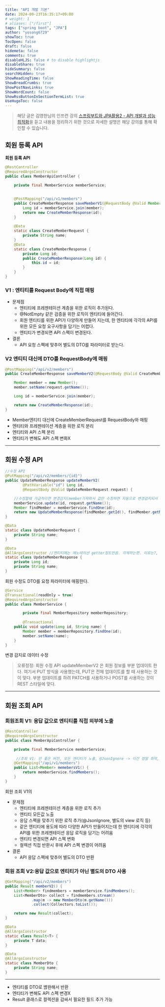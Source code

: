 ```yaml
---
title: "API 개발 기본"
date: 2024-09-23T16:35:17+09:00
# weight: 1
# aliases: ["/first"]
tags: ["spring boot", "JPA"]
author: "yosong6729"
showToc: true
TocOpen: false
draft: false
hidemeta: false
comments: true
disableHLJS: false # to disable highlightjs
disableShare: true
hideSummary: false
searchHidden: true
ShowReadingTime: false
ShowBreadCrumbs: true
ShowPostNavLinks: true
ShowWordCount: false
ShowRssButtonInSectionTermList: true
UseHugoToc: false
---
```


> 해당 글은 김영한님의 인프런 강의 [스프링부트와 JPA활용2 - API 개발과 성능 최적화](https://www.inflearn.com/course/%EC%8A%A4%ED%94%84%EB%A7%81%EB%B6%80%ED%8A%B8-JPA-API%EA%B0%9C%EB%B0%9C-%EC%84%B1%EB%8A%A5%EC%B5%9C%EC%A0%81%ED%99%94)을 듣고 내용을 정리하기 위한 것으로 자세한 설명은 해당 강의를 통해 확인할 수 있습니다.
> 

## 회원 등록 API

**회원 등록 API**

```java
@RestController
@RequiredArgsConstructor
public class MemberApiController {

    private final MemberService memberService;
    
    
    @PostMapping("/api/v1/members")
    public CreateMemberResponse saveMemberV1(@RequestBody @Valid Member member) {
        Long id = memberService.join(member);
        return new CreateMemberResponse(id);
    }
    
    @Data
    static class CreateMemberRequest {
        private String name;
    }
    @Data
    static class CreateMemberResponse {
        private Long id;
        public CreateMemberResponse(Long id) {
            this.id = id;
        }
    }
}
```

### V1 : 엔티티를 Request Body에 직접 매핑

- 문제점
    - 엔티티에 프레젠테이션 계층을 위한 로직이 추가된다.
    - @NotEmpty 같은 검증을 위한 로직이 엔티티에 들어간다.
    - 회원 엔티티를 위한 API가 다양하게 만들어 지는데, 한 엔티티에 각각의 API를 위한 모든 요청 요구사항을 담기는 어렵다.
    - 엔티티가 변경되면 API 스펙이 변경된다.
- 결론
    - API 요청 스펙에 맞추어 별도의 DTO를 파라미터로 받는다.

### V2 엔티티 대신에 DTO를 RequestBody에 매핑

```java
@PostMapping("/api/v2/members")
public CreateMemberResponse saveMemberV2(@RequestBody @Valid CreateMemberRequest request) {

    Member member = new Member();
    member.setName(request.getName());

    Long id = memberService.join(member);

    return new CreateMemberResponse(id);
}
```

- Member엔티티 대신에 CreateMemberRequest를 RequestBody와 매핑
- 엔티티와 프레젠테이션 계층을 위한 로직 분리
- 엔티티와 API 스펙 분리
- 엔티티가 변해도 API 스펙 변화X

---

## 회원 수정 API

```java
//수정 API
@PutMapping("/api/v2/members/{id}")
public UpdateMemberResponse updateMemberV2(
        @PathVariable("id") Long id,
        @RequestBody @Valid UpdateMemberRequest request) {

    //수정할때 가급적이면 변경감지(member가져와서 값만 수정하면 자동으로 변경감지되서 update됨) 쓰기
    memberService.update(id, request.getName());
    Member findMember = memberService.findOne(id);
    return new UpdateMemberResponse(findMember.getId(), findMember.getName());
}

@Data
static class UpdateMemberRequest {
    private String name;
}

@Data
@AllArgsConstructor //엔티티에는 에노테이션 getter정도만씀. 자제하는편. 이유는?, DTO에는 많이씀
static class UpdateMemberResponse {
    private Long id;
    private String name;
}
```

회원 수정도 DTO를 요청 파라미터에 매핑한다.

```java
@Service
@Transactional(readOnly = true)
@RequiredArgsConstructor
public class MemberService {

		private final MemberRepository memberRepository;
		
		@Transactional
    public void update(Long id, String name) {
        Member member = memberRepository.findOne(id);
        member.setName(name);
    }
}
```

변경 감지로 데이터 수정

> 오류정정: 회원 수정 API updateMemberV2 은 회원 정보를 부분 업데이트 한다. 여기서 PUT 방식을 사용했는데, PUT은 전체 업데이트를 할 때 사용하는 것이 맞다. 부분 업데이트를 하려 PATCH를 사용하거나 POST를 사용하는 것이 REST 스타일에 맞다.
> 

---

## 회원 조회 API

### 회원조회 V1: 응답 값으로 엔티티를 직접 외부에 노출

```java
@RestController
@RequiredArgsConstructor
public class MemberApiController {

    private final MemberService memberService;
    
     //조회 V1: 안 좋은 버전, 모든 엔티티가 노출, @JsonIgnore -> 이건 정말 최악, api가 이거 하나인가! 화면에 종속적이지 마라!
    @GetMapping("/api/v1/members")
    public List<Member> memebersV1() {
        return memberService.findMembers();
    }
}
```

회원 조회 V1의

- 문제점
    - 엔티티에 프레젠테이션 계층을 위한 로직 추가
    - 엔티티 모든값 노출
    - 응답 스펙을 맞추기 위한 로직  추가(@JsonIgnore, 별도의 view 로직 등)
    - 같은 엔티티에 용도에 따라 다양한 API가 만들어지는데 한 엔티티에 각각의 API를 위한 프레젠테이션 응답 로직을 담기는 어려움
    - 엔티티 변경되면 API 스펙 변화
    - 컬렉션 직접 반환시 후에 API 스펙 변경이 어려움
- 결론
    - API 응답 스펙에 맞추어 별도의 DTO 반환

### 회원 조회 V2:응답 값으로 엔티티가 아닌 별도의 DTO 사용

```java
@GetMapping("/api/v2/members")
public Result memberV2() {
    List<Member> findmembers = memberService.findMembers();
    List<MemberDto> collect = findmembers.stream()
            .map(m -> new MemberDto(m.getName()))
            .collect(Collectors.toList());

    return new Result(collect);
}

@Data
@AllArgsConstructor
static class Result<T> {
    private T data;
}

@Data
@AllArgsConstructor
static class MemberDto {
    private String name;
}
```

---

- 엔티티를 DTO로 볂완해서 반환
- 엔티티가 변해도 API 스펙 변경X
- Result 클래스로 컬렉션을 감싸서 필요한 필드 추가 가능